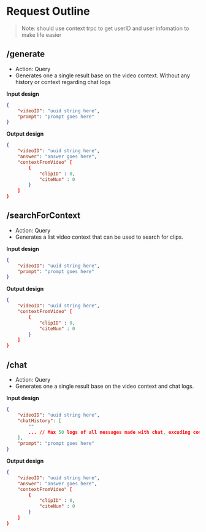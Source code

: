 # Request Outline

> Note: should use context trpc to get userID and user infomation to make life easier

## /generate
- Action: Query
- Generates one a single result base on the video context. Without any history or context regarding chat logs

**Input design**
```json
{
    "videoID": "uuid string here",
    "prompt": "prompt goes here"
}
```

**Output design**
```json
{
    "videoID": "uuid string here",
    "answer": "answer goes here",
    "contextFromVideo" [
        {
            "clipID" : 0,
            "citeNum" : 0
        }
    ]
}
```

## /searchForContext
- Action: Query
- Generates a list video context that can be used to search for clips.

**Input design**
```json
{
    "videoID": "uuid string here",
    "prompt": "prompt goes here"
}
```

**Output design**
```json
{
    "videoID": "uuid string here",
    "contextFromVideo" [
        {
            "clipID" : 0,
            "citeNum" : 0
        }
    ]
}
```

## /chat
- Action: Query
- Generates one a single result base on the video context and chat logs.

**Input design**
```json
{
    "videoID": "uuid string here",
    "chatHistory": [
        ""
        ... // Max 50 logs of all messages made with chat, excuding command messages
    ],
    "prompt": "prompt goes here"
}
```

**Output design**
```json
{
    "videoID": "uuid string here",
    "answer": "answer goes here",
    "contextFromVideo" [
        {
            "clipID" : 0,
            "citeNum" : 0
        }
    ]
}
```